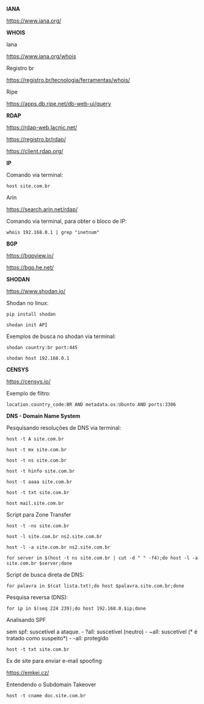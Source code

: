**IANA**

https://www.iana.org/

**WHOIS**

Iana

https://www.iana.org/whois

Registro br

https://registro.br/tecnologia/ferramentas/whois/

Ripe

https://apps.db.ripe.net/db-web-ui/query

**RDAP**

https://rdap-web.lacnic.net/

https://registro.br/rdap/

https://client.rdap.org/

**IP**

Comando via terminal:

``` host site.com.br ```

Arin 

https://search.arin.net/rdap/

Comando via terminal, para obter o bloco de IP:

``` whois 192.168.0.1 | grep "inetnum" ```

**BGP**

https://bgpview.io/

https://bgp.he.net/

**SHODAN**

https://www.shodan.io/

Shodan no linux:

```pip install shodan```

```shodan init API```

Exemplos de busca no shodan via terminal:

``` shodan country:br port:445 ``` 

``` shodan host 192.168.0.1 ``` 

**CENSYS**

https://censys.io/

Exemplo de filtro:

```location.country_code:BR AND metadata.os:Ubunto AND ports:3306```


**DNS - Domain Name System**

Pesquisando resoluções de DNS via terminal:

``` host -t A site.com.br ```

``` host -t mx site.com.br ```

``` host -t ns site.com.br ```

``` host -t hinfo site.com.br ```

``` host -t aaaa site.com.br ```

``` host -t txt site.com.br ```

``` host mail.site.com.br ```


Script para Zone Transfer

``` host -t -ns site.com.br ```

``` host -l site.com.br ns2.site.com.br ```

``` host -l -a site.com.br ns2.site.com.br ```

```for server in $(host -t ns site.com.br | cut -d " " -f4);do host -l -a site.com.br $server;done ```

Script de busca direta de DNS:

```for palavra in $(cat lista.txt);do host $palavra.site.com.br;done```

Pesquisa reversa (DNS):

```for ip in $(seq 224 239);do host 192.168.0.$ip;done```

Analisando SPF

sem spf: suscetível a ataque.    -   ?all: suscetível (neutro)  -   ~all: suscetível (* é tratado como suspeito*)    -   -all: protegido

```host -t txt site.com.br```


Ex de site para enviar e-mail spoofing

https://emkei.cz/


Entendendo o Subdomain Takeover

```host -t cname doc.site.com.br ```
















